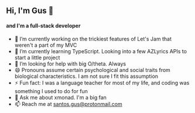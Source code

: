 ## Hi, I'm Gus 👋
#### and I'm a full-stack developer

- 🔭  I’m currently working on the trickiest features of Let's Jam that weren't a part of my MVC
- 🌱  I’m currently learning TypeScript. Looking into a few AZLyrics APIs to start a little project
- 🤔  I’m looking for help with big O/theta. Always
- 😄  Pronouns assume certain psychological and social traits from biological characteristics. I am not sure I fit this assumption
- ⚡  Fun fact: I was a language teacher for most of my life, and coding was something I used to do for fun
- 💬  Ask me about xmonad. I'm a big fan
- 📫  Reach me at santos.gus@protonmail.com

<!--
**gus-santos/gus-santos** is a ✨ _special_ ✨ repository because its `README.md` (this file) appears on your GitHub profile.

Here are some ideas to get you started:

- 🔭 I’m currently working on ...
- 🌱 I’m currently learning ...
- 👯 I’m looking to collaborate on ...
- 🤔 I’m looking for help with ...
- 💬 Ask me about ...
- 📫 How to reach me: ...
- 😄 Pronouns: ...
- ⚡ Fun fact: ...
-->
